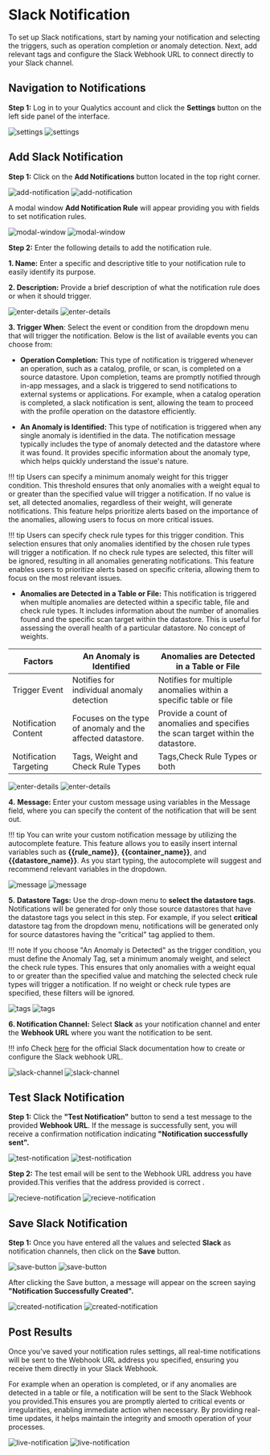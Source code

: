 # Slack Notification

To set up Slack notifications, start by naming your notification and selecting the triggers, such as operation completion or anomaly detection. Next, add relevant tags and configure the Slack Webhook URL to connect directly to your Slack channel. 

## Navigation to Notifications

**Step 1:** Log in to your Qualytics account and click the **Settings** button on the left side panel of the interface. 

![settings](../../assets/notifications/services/slack/settings-light-1.png#only-light)
![settings](../../assets/notifications/services/slack/settings-dark-1.png#only-dark)

## Add Slack Notification

**Step 1:** Click on the **Add Notifications** button located in the top right corner.

![add-notification](../../assets/notifications/services/slack/add-notification-light-3.png#only-light)
![add-notification](../../assets/notifications/services/slack/add-notification-dark-3.png#only-dark)

A modal window **Add Notification Rule** will appear providing you with fields to set notification rules.

![modal-window](../../assets/notifications/services/slack/modal-window-light-4.png#only-light)
![modal-window](../../assets/notifications/services/slack/modal-window-dark-4.png#only-dark)

**Step 2:** Enter the following details to add the notification rule.

**1. Name:** Enter a specific and descriptive title to your notification rule to easily identify its purpose.

**2. Description:** Provide a brief description of what the notification rule does or when it should trigger.

![enter-details](../../assets/notifications/services/slack/enter-details-light-55.png#only-light)
![enter-details](../../assets/notifications/services/slack/enter-details-dark-55.png#only-dark)

**3. Trigger When**: Select the event or condition from the dropdown menu that will trigger the notification. Below is the list of available events you can choose from:

- **Operation Completion:** This type of notification is triggered whenever an operation, such as a catalog, profile, or scan, is completed on a source datastore. Upon completion, teams are promptly notified through in-app messages, and a slack is triggered to send notifications to external systems or applications. For example, when a catalog operation is completed, a slack notification is sent, allowing the team to proceed with the profile operation on the datastore efficiently. 

- **An Anomaly is Identified:** This type of notification is triggered when any single anomaly is identified in the data. The notification message typically includes the type of anomaly detected and the datastore where it was found. It provides specific information about the anomaly type, which helps quickly understand the issue's nature.

!!! tip
    Users can specify a minimum anomaly weight for this trigger condition. This threshold ensures that only anomalies with a weight equal to or greater than the specified value will trigger a notification. If no value is set, all detected anomalies, regardless of their weight, will generate notifications. This feature helps prioritize alerts based on the importance of the anomalies, allowing users to focus on more critical issues.

!!! tip
    Users can specify check rule types for this trigger condition. This selection ensures that only anomalies identified by the chosen rule types will trigger a notification. If no check rule types are selected, this filter will be ignored, resulting in all anomalies generating notifications. This feature enables users to prioritize alerts based on specific criteria, allowing them to focus on the most relevant issues.

- **Anomalies are Detected in a Table or File:** This notification is triggered when multiple anomalies are detected within a specific table, file and check rule types. It includes information about the number of anomalies found and the specific scan target within the datastore. This is useful for assessing the overall health of a particular datastore. No concept of weights. 

| Factors | An Anomaly is Identified | Anomalies are Detected in a Table or File |
|---------|--------|--------|
| Trigger Event | Notifies for individual anomaly detection | Notifies for multiple anomalies within a specific table or file |
| Notification Content | Focuses on the type of anomaly and the affected datastore. | Provide a count of anomalies and specifies the scan target within the datastore. |
| Notification Targeting  | Tags, Weight and Check Rule Types  | Tags,Check Rule Types or both  |

![enter-details](../../assets/notifications/services/slack/enter-details-light-5.png#only-light)
![enter-details](../../assets/notifications/services/slack/enter-details-dark-5.png#only-dark)

**4.** **Message:** Enter your custom message using variables in the Message field, where you can specify the content of the notification that will be sent out. 

!!! tip 
    You can write your custom notification message by utilizing the autocomplete feature. This feature allows you to easily insert internal variables such as **{{rule_name}}**, **{{container_name}}**, and **{{datastore_name}}**. As you start typing, the autocomplete will suggest and recommend relevant variables in the dropdown. 

![message](../../assets/notifications/services/slack/message-light-6.png#only-light)
![message](../../assets/notifications/services/slack/message-dark-6.png#only-dark)

**5.** **Datastore Tags:** Use the drop-down menu to **select the datastore tags**. Notifications will be generated for only those source datastores that have the datastore tags you select in this step. For example, if you select **critical** datastore tag from the dropdown menu, notifications will be generated only for source datastores having the "critical" tag applied to them. 

!!! note 
    If you choose "An Anomaly is Detected" as the trigger condition, you must define the Anomaly Tag, set a minimum anomaly weight, and select the check rule types. This ensures that only anomalies with a weight equal to or greater than the specified value and matching the selected check rule types will trigger a notification. If no weight or check rule types are specified, these filters will be ignored.

![tags](../../assets/notifications/services/slack/tags-light-7.png#only-light)
![tags](../../assets/notifications/services/slack/tags-dark-7.png#only-dark)

**6. Notification Channel:** Select **Slack** as your notification channel and enter the **Webhook URL** where you want the notification to be sent.

!!! info
    Check [here](https://api.slack.com/messaging/webhooks) for the official Slack documentation how to create or configure the Slack webhook URL.

![slack-channel](../../assets/notifications/services/slack/slack-channel-light-8.png#only-light)
![slack-channel](../../assets/notifications/services/slack/slack-channel-dark-8.png#only-dark)

## Test Slack Notification

**Step 1:** Click the **"Test Notification"** button to send a test message to the provided **Webhook URL**. If the message is successfully sent, you will receive a confirmation notification indicating **"Notification successfully sent".**

![test-notification](../../assets/notifications/services/slack/test-notification-light-9.png#only-light)
![test-notification](../../assets/notifications/services/slack/test-notification-dark-9.png#only-dark)

**Step 2:** The test email will be sent to the Webhook URL address you have provided.This verifies that the address provided is correct .

![recieve-notification](../../assets/notifications/services/slack/recieve-notification-light-10.png#only-light)
![recieve-notification](../../assets/notifications/services/slack/recieve-notification-light-10.png#only-dark)

## Save Slack Notification

**Step 1:** Once you have entered all the values and selected **Slack** as notification channels, then click on the **Save** button.

![save-button](../../assets/notifications/services/slack/save-button-light-11.png#only-light)
![save-button](../../assets/notifications/services/slack/save-button-dark-11.png#only-dark)

After clicking the Save button, a message will appear on the screen saying **"Notification Successfully Created".**

![created-notification](../../assets/notifications/services/slack/created-notification-light-12.png#only-light)
![created-notification](../../assets/notifications/services/slack/created-notification-dark-12.png#only-dark)

## Post Results

Once you’ve saved your notification rules settings, all real-time notifications will be sent to the Webhook URL address you specified, ensuring you receive them directly in your Slack Webhook.

For example when an operation is completed, or if any anomalies are detected in a table or file, a notification will be sent to the Slack Webhook you provided.This ensures you are promptly alerted to critical events or irregularities, enabling immediate action when necessary. By providing real-time updates, it helps maintain the integrity and smooth operation of your processes.

![live-notification](../../assets/notifications/services/slack/live-notification-light-13.png#only-light)
![live-notification](../../assets/notifications/services/slack/live-notification-light-13.png#only-dark)
